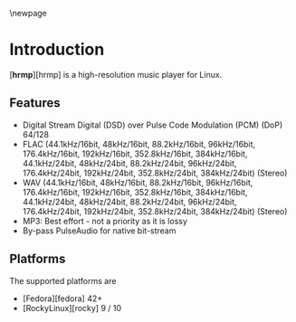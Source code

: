 \newpage

# Introduction

[**hrmp**][hrmp] is a high-resolution music player for Linux.

## Features

* Digital Stream Digital (DSD) over Pulse Code Modulation (PCM) (DoP) 64/128
* FLAC (44.1kHz/16bit, 48kHz/16bit, 88.2kHz/16bit, 96kHz/16bit, 176.4kHz/16bit, 192kHz/16bit, 352.8kHz/16bit, 384kHz/16bit, 44.1kHz/24bit, 48kHz/24bit, 88.2kHz/24bit, 96kHz/24bit, 176.4kHz/24bit, 192kHz/24bit, 352.8kHz/24bit, 384kHz/24bit) (Stereo)
* WAV (44.1kHz/16bit, 48kHz/16bit, 88.2kHz/16bit, 96kHz/16bit, 176.4kHz/16bit, 192kHz/16bit, 352.8kHz/16bit, 384kHz/16bit, 44.1kHz/24bit, 48kHz/24bit, 88.2kHz/24bit, 96kHz/24bit, 176.4kHz/24bit, 192kHz/24bit, 352.8kHz/24bit, 384kHz/24bit) (Stereo)
* MP3: Best effort - not a priority as it is lossy
* By-pass PulseAudio for native bit-stream

## Platforms

The supported platforms are

* [Fedora][fedora] 42+
* [RockyLinux][rocky] 9 / 10
